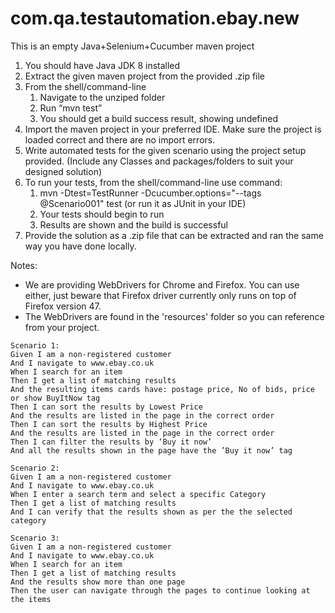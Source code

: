 # com.qa.testautomation.ebay.new
This is an empty Java+Selenium+Cucumber maven project

1. You should have Java JDK 8 installed
2. Extract the given maven project from the provided .zip file
3. From the shell/command-line 
    1. Navigate to the unziped folder
    2. Run “mvn test”
    3. You should get a build success result, showing undefined 
4. Import the maven project in your preferred IDE. Make sure the project is loaded correct and there are no import errors.
5. Write automated tests for the given scenario using the project setup provided. (Include any Classes and packages/folders to suit your designed solution)
6. To run your tests, from the shell/command-line use command:
    1. mvn -Dtest=TestRunner -Dcucumber.options="--tags @Scenario001" test (or run it as JUnit in your IDE)
    2. Your tests should begin to run
    3. Results are shown and the build is successful
7. Provide the solution as a .zip file that can be extracted and ran the same way you have done locally.

Notes: 
- We are providing WebDrivers for Chrome and Firefox. You can use either, just beware that Firefox driver currently only runs on top of Firefox version 47.
- The WebDrivers are found in the 'resources' folder so you can reference from your project.

```
Scenario 1:
Given I am a non-registered customer 
And I navigate to www.ebay.co.uk
When I search for an item
Then I get a list of matching results 
And the resulting items cards have: postage price, No of bids, price or show BuyItNow tag
Then I can sort the results by Lowest Price
And the results are listed in the page in the correct order
Then I can sort the results by Highest Price
And the results are listed in the page in the correct order
Then I can filter the results by ‘Buy it now’
And all the results shown in the page have the ’Buy it now’ tag 

Scenario 2:
Given I am a non-registered customer 
And I navigate to www.ebay.co.uk
When I enter a search term and select a specific Category
Then I get a list of matching results
And I can verify that the results shown as per the the selected category

Scenario 3:
Given I am a non-registered customer 
And I navigate to www.ebay.co.uk
When I search for an item
Then I get a list of matching results 
And the results show more than one page
Then the user can navigate through the pages to continue looking at the items
```
